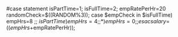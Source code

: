 #case statement
isPartTime=1;
isFullTime=2;
empRatePerHr=20
randomCheck=$((RANDOM%3));
case $empCheck in 
$isFullTime)
empHrs=8
;;
$isPartTime)
empHrs=4
;;
*)
empHrs=0
;;
esac
salary=$(($empHrs+$empRatePerHr));
